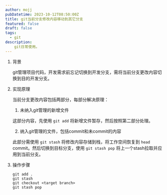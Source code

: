 ```yaml
---
author: mojj 
pubDatetime: 2023-10-12T08:50:00Z
title: git当前分支修改内容移动到其它分支
featured: false
draft: false
tags:
  - git
description: 
    git日常使用。
---
```


1. 背景
   
   git管理项目代码，开发需求前忘记切换到开发分支，需将当前分支更改内容切换到目的开发分支。

2. 实现原理
   
   当前分支更改内容包括两部分，每部分解决原理：
   1. 未纳入git管理的新增文件
   
   这部分内容，先使用 `git add` 将新增文件暂存，然后按照第二部分处理。

   2. 纳入git管理的文件，包括commit和未commit的内容
   
   此部分需使用 `git stash` 将修改内容存储到栈，将工作空间恢复到 `head` commit。然后切换到目标分支，使用 `git stash pop` 将上一个stash拉取并应用到当前分支。

3. 操作步骤
   ```shell
   git add .
   git stash
   git checkout <target branch>
   git stash pop
   ```
